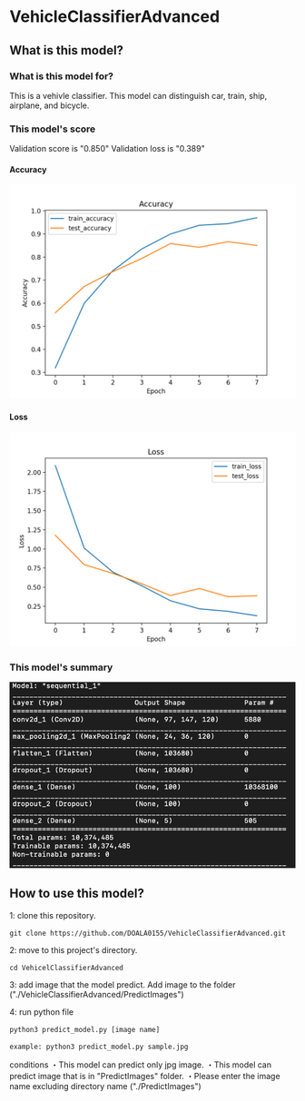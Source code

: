 # VehicleClassifierAdvanced
## What is this model?
### What is this model for?
This is a vehivle classifier.
This model can distinguish car, train, ship, airplane, and bicycle.

### This model's score
Validation score is "0.850"
Validation loss is "0.389"

#### Accuracy
![model accuracy](./ModelImages/Accuracy.png)

#### Loss
![model accuracy](./ModelImages/Loss.png)

### This model's summary
![model summary](./ModelImages/ModelSummary.png)

## How to use this model?

1: clone this repository.
```
git clone https://github.com/DOALA0155/VehicleClassifierAdvanced.git
```

2: move to this project's directory.
```
cd VehicelClassifierAdvanced
```

3: add image that the model predict.
Add image to the folder ("./VehicleClassifierAdvanced/PredictImages")

4: run python file
```
python3 predict_model.py [image name]
```
```
example: python3 predict_model.py sample.jpg
```
conditions
・This model can predict only jpg image.
・This model can predict image that is in "PredictImages" folder.
・Please enter the image name excluding directory name ("./PredictImages")
